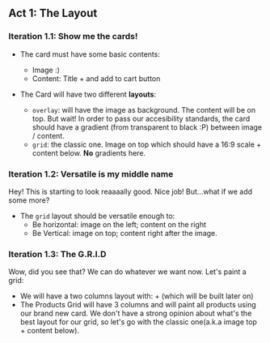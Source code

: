 

## Act 1: The Layout

### Iteration 1.1: Show me the cards!

- The card must have some basic contents:
  - Image :)
  - Content: Title + and add to cart button

- The Card will have two different **layouts**: 
  - `overlay`: will have the image as background. The content will be on top. But wait! In order to pass our accesibility standards, the card should have a gradient (from transparent to black :P) between image / content.
  - `grid`: the classic one. Image on top which should have a 16:9 scale + content below. **No** gradients here.

### Iteration 1.2: Versatile is my middle name

Hey! This is starting to look reaaaally good. Nice job! But...what if we add some more?

- The `grid` layout should be versatile enough to:
  - Be horizontal: image on the left; content on the right
  - Be Vertical: image on top; content right after the image.

### Iteration 1.3: The G.R.I.D

Wow, did you see that? We can do whatever we want now. Let's paint a grid:

- We will have a two columns layout with: <ProductsGrid> + <AmazingCart> (which will be built later on)
- The Products Grid will have 3 columns and will paint all products using our brand new card. We don't have a strong opinion about what's the best layout for our grid, so let's go with the classic one(a.k.a image top + content below).









